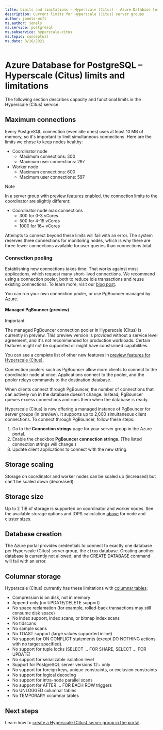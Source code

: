 ```yaml
---
title: Limits and limitations – Hyperscale (Citus) - Azure Database for PostgreSQL
description: Current limits for Hyperscale (Citus) server groups
author: jonels-msft
ms.author: jonels
ms.service: postgresql
ms.subservice: hyperscale-citus
ms.topic: conceptual
ms.date: 3/16/2021
---
```


# Azure Database for PostgreSQL – Hyperscale (Citus) limits and limitations

The following section describes capacity and functional limits in the
Hyperscale (Citus) service.

## Maximum connections

Every PostgreSQL connection (even idle ones) uses at least 10 MB of memory, so
it's important to limit simultaneous connections. Here are the limits we chose
to keep nodes healthy:

* Coordinator node
   * Maximum connections: 300
   * Maximum user connections: 297
* Worker node
   * Maximum connections: 600
   * Maximum user connections: 597

> [!NOTE]
> In a server group with [preview features](hyperscale-preview-features.md)
> enabled, the connection limits to the coordinator are slightly different:
>
> * Coordinator node max connections
>    * 300 for 0-3 vCores
>    * 500 for 4-15 vCores
>    * 1000 for 16+ vCores

Attempts to connect beyond these limits will fail with an error. The system
reserves three connections for monitoring nodes, which is why there are three
fewer connections available for user queries than connections total.

### Connection pooling

Establishing new connections takes time. That works against most applications,
which request many short-lived connections. We recommend using a connection
pooler, both to reduce idle transactions and reuse existing connections. To
learn more, visit our [blog
post](https://techcommunity.microsoft.com/t5/azure-database-for-postgresql/not-all-postgres-connection-pooling-is-equal/ba-p/825717).

You can run your own connection pooler, or use PgBouncer managed by Azure.

#### Managed PgBouncer (preview)

> [!IMPORTANT]
> The managed PgBouncer connection pooler in Hyperscale (Citus) is currently in
> preview. This preview version is provided without a service level agreement,
> and it's not recommended for production workloads. Certain features might not
> be supported or might have constrained capabilities.
>
> You can see a complete list of other new features in [preview features for
> Hyperscale (Citus)](hyperscale-preview-features.md).

Connection poolers such as PgBouncer allow more clients to connect to the
coordinator node at once. Applications connect to the pooler, and the pooler
relays commands to the destination database.

When clients connect through PgBouncer, the number of connections that can
actively run in the database doesn't change. Instead, PgBouncer queues excess
connections and runs them when the database is ready.

Hyperscale (Citus) is now offering a managed instance of PgBouncer for server
groups (in preview). It supports up to 2,000 simultaneous client connections.
To connect through PgBouncer, follow these steps:

1. Go to the **Connection strings** page for your server group in the Azure
   portal.
2. Enable the checkbox **PgBouncer connection strings**. (The listed connection
   strings will change.)
3. Update client applications to connect with the new string.

## Storage scaling

Storage on coordinator and worker nodes can be scaled up (increased) but can't
be scaled down (decreased).

## Storage size

Up to 2 TiB of storage is supported on coordinator and worker nodes. See the
available storage options and IOPS calculation
[above](concepts-hyperscale-configuration-options.md#compute-and-storage) for
node and cluster sizes.

## Database creation

The Azure portal provides credentials to connect to exactly one database per
Hyperscale (Citus) server group, the `citus` database. Creating another
database is currently not allowed, and the CREATE DATABASE command will fail
with an error.

## Columnar storage

Hyperscale (Citus) currently has these limitations with [columnar
tables](concepts-hyperscale-columnar.md):

* Compression is on disk, not in memory
* Append-only (no UPDATE/DELETE support)
* No space reclamation (for example, rolled-back transactions may still consume
  disk space)
* No index support, index scans, or bitmap index scans
* No tidscans
* No sample scans
* No TOAST support (large values supported inline)
* No support for ON CONFLICT statements (except DO NOTHING actions with no
  target specified).
* No support for tuple locks (SELECT ... FOR SHARE, SELECT ... FOR UPDATE)
* No support for serializable isolation level
* Support for PostgreSQL server versions 12+ only
* No support for foreign keys, unique constraints, or exclusion constraints
* No support for logical decoding
* No support for intra-node parallel scans
* No support for AFTER ... FOR EACH ROW triggers
* No UNLOGGED columnar tables
* No TEMPORARY columnar tables

## Next steps

Learn how to [create a Hyperscale (Citus) server group in the
portal](quickstart-create-hyperscale-portal.md).
